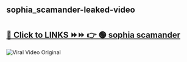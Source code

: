 
 ## sophia_scamander-leaked-video 

# <h2><a href="https://clipsfans.com/sophia_scamander&ref=git">🔗 Click to LINKS ⏩⏩ 👉 🟢 sophia scamander </a></h2>

<a href="https://clipsfans.com/sophia_scamander&ref=git" rel="nofollow" data-target="animated-image.originalLink"><img src="https://i.ibb.co.com/xMMVF88/686577567.gif" alt="Viral Video Original" style="max-width: 100%; display: inline-block;" data-target="animated-image.originalImage"></a>
